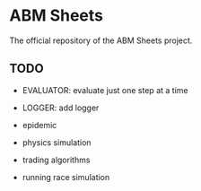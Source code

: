 # ABM Sheets

The official repository of the ABM Sheets project.

## TODO

- EVALUATOR: evaluate just one step at a time
- LOGGER: add logger

- epidemic
- physics simulation
- trading algorithms
- running race simulation
